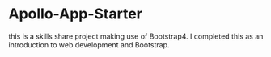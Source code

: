 # Apollo-App-Starter
this is a skills share project making use of Bootstrap4. 
I completed this as an introduction to web development and Bootstrap.
